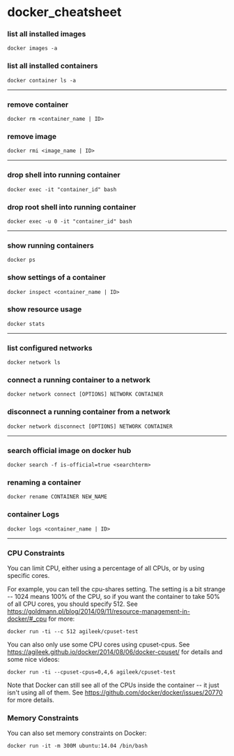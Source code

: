 # docker_cheatsheet

### list all installed images
```
docker images -a
```

### list all installed containers
```
docker container ls -a
```

---

### remove container
```
docker rm <container_name | ID>
```

### remove image
```
docker rmi <image_name | ID>
```

---

### drop shell into running container
```
docker exec -it "container_id" bash
```

### drop root shell into running container
```
docker exec -u 0 -it "container_id" bash
```

---

### show running containers
```
docker ps
```

### show settings of a container
```
docker inspect <container_name | ID>
```

### show resource usage
```
docker stats
```

---

### list configured networks
```
docker network ls
```

### connect a running container to a network
```
docker network connect [OPTIONS] NETWORK CONTAINER
```

### disconnect a running container from a network
```
docker network disconnect [OPTIONS] NETWORK CONTAINER
```

---

### search official image on docker hub
```
docker search -f is-official=true <searchterm>
```
  
### renaming a container
```
docker rename CONTAINER NEW_NAME
```

### container Logs
```
docker logs <container_name | ID>
```

---

### CPU Constraints
You can limit CPU, either using a percentage of all CPUs, or by using specific cores.

For example, you can tell the cpu-shares setting. The setting is a bit strange -- 1024 means 100% of the CPU, so if you want the container to take 50% of all CPU cores, you should specify 512. See https://goldmann.pl/blog/2014/09/11/resource-management-in-docker/#_cpu for more:
```
docker run -ti --c 512 agileek/cpuset-test
```
You can also only use some CPU cores using cpuset-cpus. See https://agileek.github.io/docker/2014/08/06/docker-cpuset/ for details and some nice videos:

```
docker run -ti --cpuset-cpus=0,4,6 agileek/cpuset-test
```
Note that Docker can still see all of the CPUs inside the container -- it just isn't using all of them. See https://github.com/docker/docker/issues/20770 for more details.

### Memory Constraints
You can also set memory constraints on Docker:

```
docker run -it -m 300M ubuntu:14.04 /bin/bash
```
